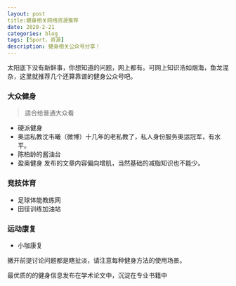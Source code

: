 ```yaml
---
layout: post
title:健身相关网络资源推荐
date: 2020-2-21
categories: blog
tags: [Sport，资源]
description: 健身相关公众号分享！
---
```


太阳底下没有新鲜事，你想知道的问题，网上都有。可网上知识浩如烟海，鱼龙混杂，这里就推荐几个还算靠谱的健身公众号吧。

### 大众健身

> 适合给普通大众看

- 硬派健身
- 奥运私教沈韦曦（微博）十几年的老私教了，私人身份服务奥运冠军，有水平。
- 陈柏龄的酱油台
- 盈奥健身 发布的文章内容偏向增肌，当然基础的减脂知识也不能少。

### 竞技体育

- 足球体能教练网
- 田径训练加油站

### 运动康复

- 小咖康复

撇开前提讨论问题都是瞎扯淡，请注意每种健身方法的使用场景。

最优质的的健身信息发布在学术论文中，沉淀在专业书籍中